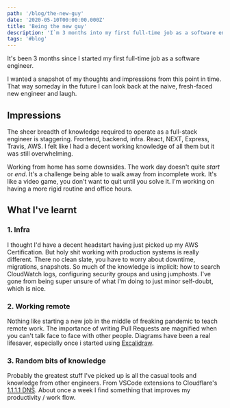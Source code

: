 ```yaml
---
path: '/blog/the-new-guy'
date: '2020-05-10T00:00:00.000Z'
title: 'Being the new guy'
description: 'I`m 3 months into my first full-time job as a software engineer. I wanted a snapshot of my thoughts and impressions at this specific point in time for future reference.'
tags: '#blog'
---
```


It's been 3 months since I started my first full-time job as a software engineer.

I wanted a snapshot of my thoughts and impressions from this point in time. That way someday in the future I can look back at the naive, fresh-faced new engineer and laugh.

## Impressions

The sheer breadth of knowledge required to operate as a full-stack engineer is staggering. Frontend, backend, infra. React, NEXT, Express, Travis, AWS. I felt like I had a decent working knowledge of all them but it was still overwhelming.

Working from home has some downsides. The work day doesn't quite _start_ or _end_. It's a challenge being able to walk away from incomplete work. It's like a video game, you don't want to quit until you solve it. I'm working on having a more rigid routine and office hours.

## What I've learnt

### 1. Infra

I thought I'd have a decent headstart having just picked up my AWS Certification. But holy shit working with production systems is really different. There no clean slate, you have to worry about downtime, migrations, snapshots. So much of the knowledge is implicit: how to search CloudWatch logs, configuring security groups and using jumphosts. I've gone from being super unsure of what I'm doing to just minor self-doubt, which is nice.

### 2. Working remote

Nothing like starting a new job in the middle of freaking pandemic to teach remote work. The importance of writing Pull Requests are magnified when you can't talk face to face with other people. Diagrams have been a real lifesaver, especially once i started using [Excalidraw](https://excalidraw.com/).

### 3. Random bits of knowledge

Probably the greatest stuff I've picked up is all the casual tools and knowledge from other engineers. From VSCode extensions to Cloudflare's [1.1.1.1 DNS](https://1.1.1.1/). About once a week I find something that improves my productivity / work flow.
